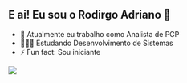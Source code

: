 ## E ai! Eu sou o Rodirgo Adriano 🤙

- 🔭 Atualmente eu trabalho como Analista de PCP
- 👨🏻‍💻 Estudando Desenvolvimento de Sistemas
- ⚡ Fun fact: Sou iniciante

<picture>
  <source
    srcset="https://github-readme-stats.vercel.app/api?username=DiggowDev&show_icons=true&theme=tokyonight"
    media="(prefers-color-scheme: tokyonight)"
  />
  <source
    srcset="https://github-readme-stats.vercel.app/api?username=DiggowDev&show_icons=true"
    media="(prefers-color-scheme: black), (prefers-color-scheme: no-preference)"
  />
  <img src="https://github-readme-stats.vercel.app/api?username=DiggowDev&show_icons=true" />
</picture>
